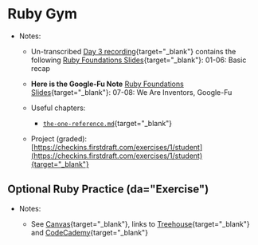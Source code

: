 # Ruby Gym

- Notes: 

  - Un-transcribed [Day 3 recording](https://uchicago.zoom.us/rec/play/oGgGlRnI4Op6GdCp7YOQWjXGEWEjdyByUBdPlEhFrTCPfi-BgD0zy9hP_0proKe-1jcpwQLHbxLqTFuP.Wz1cEem6_nSfK0mV){target="_blank"} contains the following [Ruby Foundations Slides](https://firstdraft.slides.com/raghubetina/05-ruby-foundations?token=SFyjvCyP){target="_blank"}: 01-06: Basic recap

  - **Here is the Google-Fu Note** [Ruby Foundations Slides](https://firstdraft.slides.com/raghubetina/05-ruby-foundations?token=SFyjvCyP){target="_blank"}: 07-08: We Are Inventors, Google-Fu

  - Useful chapters:
    
    - [`the-one-reference.md`](https://github.com/firstdraft/appdev-chapters/blob/benp-edits/the-one-reference.md){target="_blank"}

  - Project (graded): [https://checkins.firstdraft.com/exercises/1/student](https://checkins.firstdraft.com/exercises/1/student){target="_blank"}

## Optional Ruby Practice (da="Exercise")

- Notes:

  - See [Canvas](https://canvas.uchicago.edu/courses/41147/assignments/465871){target="_blank"}, links to [Treehouse](https://teamtreehouse.com/library/ruby-basics-2){target="_blank"} and [CodeCademy](https://www.codecademy.com/learn/learn-ruby){target="_blank"}
